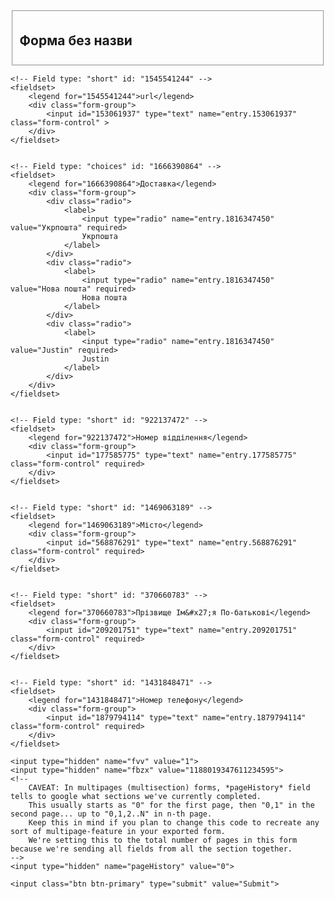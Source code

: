 

<form action="https://docs.google.com/forms/d/e/1FAIpQLSf00HGPk5iyFc0tTRzXm5vwf_tV71G5pxZPzHFHxGyOBSyDzA/formResponse"
      target="_self"
      id="bootstrapForm"
      method="POST">
    <fieldset>
        <h2>Форма без назви<br><small></small></h2>
    </fieldset>


    <!-- Field type: "short" id: "1545541244" -->
    <fieldset>
        <legend for="1545541244">url</legend>
        <div class="form-group">
            <input id="153061937" type="text" name="entry.153061937" class="form-control" >
        </div>
    </fieldset>


    <!-- Field type: "choices" id: "1666390864" -->
    <fieldset>
        <legend for="1666390864">Доставка</legend>
        <div class="form-group">
            <div class="radio">
                <label>
                    <input type="radio" name="entry.1816347450" value="Укрпошта" required>
                    Укрпошта
                </label>
            </div>
            <div class="radio">
                <label>
                    <input type="radio" name="entry.1816347450" value="Нова пошта" required>
                    Нова пошта
                </label>
            </div>
            <div class="radio">
                <label>
                    <input type="radio" name="entry.1816347450" value="Justin" required>
                    Justin
                </label>
            </div>
        </div>
    </fieldset>


    <!-- Field type: "short" id: "922137472" -->
    <fieldset>
        <legend for="922137472">Номер відділення</legend>
        <div class="form-group">
            <input id="177585775" type="text" name="entry.177585775" class="form-control" required>
        </div>
    </fieldset>


    <!-- Field type: "short" id: "1469063189" -->
    <fieldset>
        <legend for="1469063189">Місто</legend>
        <div class="form-group">
            <input id="568876291" type="text" name="entry.568876291" class="form-control" required>
        </div>
    </fieldset>


    <!-- Field type: "short" id: "370660783" -->
    <fieldset>
        <legend for="370660783">Прізвище Ім&#x27;я По-батькові</legend>
        <div class="form-group">
            <input id="209201751" type="text" name="entry.209201751" class="form-control" required>
        </div>
    </fieldset>


    <!-- Field type: "short" id: "1431848471" -->
    <fieldset>
        <legend for="1431848471">Номер телефону</legend>
        <div class="form-group">
            <input id="1879794114" type="text" name="entry.1879794114" class="form-control" required>
        </div>
    </fieldset>

    <input type="hidden" name="fvv" value="1">
    <input type="hidden" name="fbzx" value="1188019347611234595">
    <!--
        CAVEAT: In multipages (multisection) forms, *pageHistory* field tells to google what sections we've currently completed.
        This usually starts as "0" for the first page, then "0,1" in the second page... up to "0,1,2..N" in n-th page.
        Keep this in mind if you plan to change this code to recreate any sort of multipage-feature in your exported form.
        We're setting this to the total number of pages in this form because we're sending all fields from all the section together.
    -->
    <input type="hidden" name="pageHistory" value="0">

    <input class="btn btn-primary" type="submit" value="Submit">
</form>
</form>

<script src="https://cdnjs.cloudflare.com/ajax/libs/jquery/3.2.1/jquery.min.js" integrity="sha256-hwg4gsxgFZhOsEEamdOYGBf13FyQuiTwlAQgxVSNgt4=" crossorigin="anonymous"></script>
<script src="https://cdnjs.cloudflare.com/ajax/libs/jquery.form/4.2.2/jquery.form.min.js" integrity="sha256-2Pjr1OlpZMY6qesJM68t2v39t+lMLvxwpa8QlRjJroA=" crossorigin="anonymous"></script>
<script type="text/javascript">
    // This script requires jQuery and jquery-form plugin
// You can use these ones from Cloudflare CDN:
// 
//
$('#bootstrapForm').submit(function (event) {
    event.preventDefault()
    var extraData = {}
    $('#bootstrapForm').ajaxSubmit({
        data: extraData,
        dataType: 'jsonp',  // This won't really work. It's just to use a GET instead of a POST to allow cookies from different domain.
        error: function () {
            // Submit of form should be successful but JSONP callback will fail because Google Forms
            // does not support it, so this is handled as a failure.
            alert('Form Submitted. Thanks.')
            // You can also redirect the user to a custom thank-you page:
            window.location = 'http://www.mydomain.com/thankyoupage.html'
        }
    })
})
</script>
